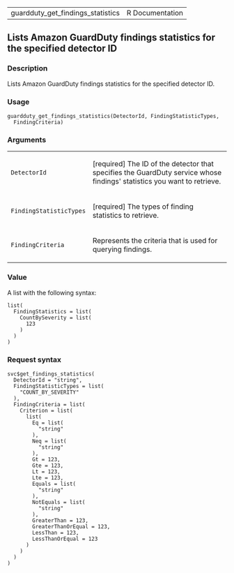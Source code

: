 <table style="width: 100%;">
<tbody>
<tr class="odd">
<td>guardduty_get_findings_statistics</td>
<td style="text-align: right;">R Documentation</td>
</tr>
</tbody>
</table>

## Lists Amazon GuardDuty findings statistics for the specified detector ID

### Description

Lists Amazon GuardDuty findings statistics for the specified detector
ID.

### Usage

    guardduty_get_findings_statistics(DetectorId, FindingStatisticTypes,
      FindingCriteria)

### Arguments

<table>
<colgroup>
<col style="width: 35%" />
<col style="width: 65%" />
</colgroup>
<tbody>
<tr class="odd">
<td><code
id="guardduty_get_findings_statistics_:_DetectorId">DetectorId</code></td>
<td><p>[required] The ID of the detector that specifies the GuardDuty
service whose findings' statistics you want to retrieve.</p></td>
</tr>
<tr class="even">
<td><code
id="guardduty_get_findings_statistics_:_FindingStatisticTypes">FindingStatisticTypes</code></td>
<td><p>[required] The types of finding statistics to retrieve.</p></td>
</tr>
<tr class="odd">
<td><code
id="guardduty_get_findings_statistics_:_FindingCriteria">FindingCriteria</code></td>
<td><p>Represents the criteria that is used for querying
findings.</p></td>
</tr>
</tbody>
</table>

### Value

A list with the following syntax:

    list(
      FindingStatistics = list(
        CountBySeverity = list(
          123
        )
      )
    )

### Request syntax

    svc$get_findings_statistics(
      DetectorId = "string",
      FindingStatisticTypes = list(
        "COUNT_BY_SEVERITY"
      ),
      FindingCriteria = list(
        Criterion = list(
          list(
            Eq = list(
              "string"
            ),
            Neq = list(
              "string"
            ),
            Gt = 123,
            Gte = 123,
            Lt = 123,
            Lte = 123,
            Equals = list(
              "string"
            ),
            NotEquals = list(
              "string"
            ),
            GreaterThan = 123,
            GreaterThanOrEqual = 123,
            LessThan = 123,
            LessThanOrEqual = 123
          )
        )
      )
    )
